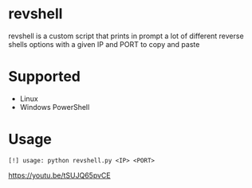 # revshell
revshell is a custom script that prints in prompt a lot of different reverse shells options with a given IP and PORT to copy and paste

# Supported
- Linux
- Windows PowerShell 

# Usage
```
[!] usage: python revshell.py <IP> <PORT>
```

https://youtu.be/tSUJQ65pvCE

